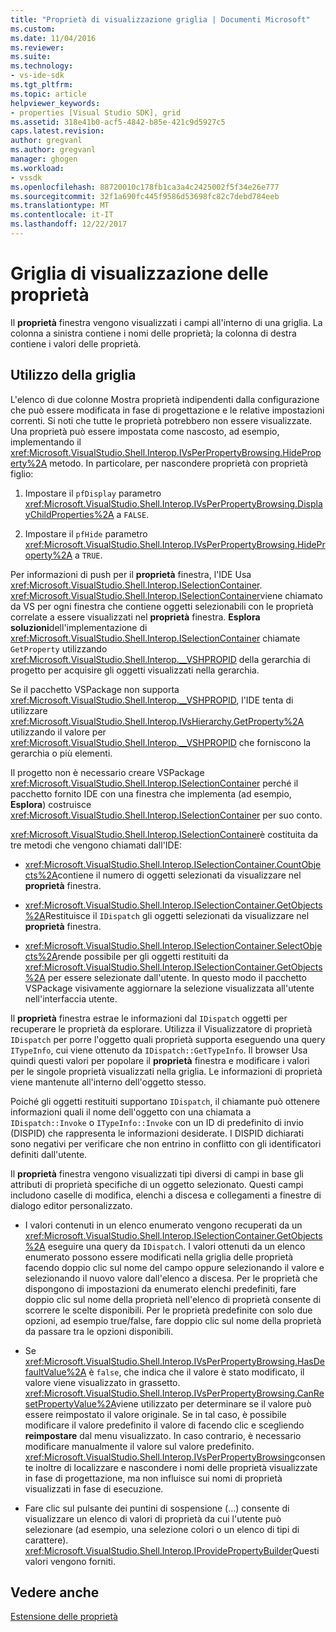 ```yaml
---
title: "Proprietà di visualizzazione griglia | Documenti Microsoft"
ms.custom: 
ms.date: 11/04/2016
ms.reviewer: 
ms.suite: 
ms.technology:
- vs-ide-sdk
ms.tgt_pltfrm: 
ms.topic: article
helpviewer_keywords:
- properties [Visual Studio SDK], grid
ms.assetid: 318e41b0-acf5-4842-b85e-421c9d5927c5
caps.latest.revision: 
author: gregvanl
ms.author: gregvanl
manager: ghogen
ms.workload:
- vssdk
ms.openlocfilehash: 88720010c178fb1ca3a4c2425002f5f34e26e777
ms.sourcegitcommit: 32f1a690fc445f9586d53698fc82c7debd784eeb
ms.translationtype: MT
ms.contentlocale: it-IT
ms.lasthandoff: 12/22/2017
---
```

# <a name="properties-display-grid"></a>Griglia di visualizzazione delle proprietà
Il **proprietà** finestra vengono visualizzati i campi all'interno di una griglia. La colonna a sinistra contiene i nomi delle proprietà; la colonna di destra contiene i valori delle proprietà.  
  
## <a name="working-with-the-grid"></a>Utilizzo della griglia  
 L'elenco di due colonne Mostra proprietà indipendenti dalla configurazione che può essere modificata in fase di progettazione e le relative impostazioni correnti. Si noti che tutte le proprietà potrebbero non essere visualizzate. Una proprietà può essere impostata come nascosto, ad esempio, implementando il <xref:Microsoft.VisualStudio.Shell.Interop.IVsPerPropertyBrowsing.HideProperty%2A> metodo. In particolare, per nascondere proprietà con proprietà figlio:  
  
1.  Impostare il `pfDisplay` parametro <xref:Microsoft.VisualStudio.Shell.Interop.IVsPerPropertyBrowsing.DisplayChildProperties%2A> a `FALSE`.  
  
2.  Impostare il `pfHide` parametro <xref:Microsoft.VisualStudio.Shell.Interop.IVsPerPropertyBrowsing.HideProperty%2A> a `TRUE`.  
  
 Per informazioni di push per il **proprietà** finestra, l'IDE Usa <xref:Microsoft.VisualStudio.Shell.Interop.ISelectionContainer>. <xref:Microsoft.VisualStudio.Shell.Interop.ISelectionContainer>viene chiamato da VS per ogni finestra che contiene oggetti selezionabili con le proprietà correlate a essere visualizzati nel **proprietà** finestra. **Esplora soluzioni**dell'implementazione di <xref:Microsoft.VisualStudio.Shell.Interop.ISelectionContainer> chiamate `GetProperty` utilizzando <xref:Microsoft.VisualStudio.Shell.Interop.__VSHPROPID> della gerarchia di progetto per acquisire gli oggetti visualizzati nella gerarchia.  
  
 Se il pacchetto VSPackage non supporta <xref:Microsoft.VisualStudio.Shell.Interop.__VSHPROPID>, l'IDE tenta di utilizzare <xref:Microsoft.VisualStudio.Shell.Interop.IVsHierarchy.GetProperty%2A> utilizzando il valore per <xref:Microsoft.VisualStudio.Shell.Interop.__VSHPROPID> che forniscono la gerarchia o più elementi.  
  
 Il progetto non è necessario creare VSPackage <xref:Microsoft.VisualStudio.Shell.Interop.ISelectionContainer> perché il pacchetto fornito IDE con una finestra che implementa (ad esempio, **Esplora**) costruisce <xref:Microsoft.VisualStudio.Shell.Interop.ISelectionContainer> per suo conto.  
  
 <xref:Microsoft.VisualStudio.Shell.Interop.ISelectionContainer>è costituita da tre metodi che vengono chiamati dall'IDE:  
  
-   <xref:Microsoft.VisualStudio.Shell.Interop.ISelectionContainer.CountObjects%2A>contiene il numero di oggetti selezionati da visualizzare nel **proprietà** finestra.  
  
-   <xref:Microsoft.VisualStudio.Shell.Interop.ISelectionContainer.GetObjects%2A>Restituisce il `IDispatch` gli oggetti selezionati da visualizzare nel **proprietà** finestra.  
  
-   <xref:Microsoft.VisualStudio.Shell.Interop.ISelectionContainer.SelectObjects%2A>rende possibile per gli oggetti restituiti da <xref:Microsoft.VisualStudio.Shell.Interop.ISelectionContainer.GetObjects%2A> per essere selezionate dall'utente. In questo modo il pacchetto VSPackage visivamente aggiornare la selezione visualizzata all'utente nell'interfaccia utente.  
  
 Il **proprietà** finestra estrae le informazioni dal `IDispatch` oggetti per recuperare le proprietà da esplorare. Utilizza il Visualizzatore di proprietà `IDispatch` per porre l'oggetto quali proprietà supporta eseguendo una query `ITypeInfo`, cui viene ottenuto da `IDispatch::GetTypeInfo`. Il browser Usa quindi questi valori per popolare il **proprietà** finestra e modificare i valori per le singole proprietà visualizzati nella griglia. Le informazioni di proprietà viene mantenute all'interno dell'oggetto stesso.  
  
 Poiché gli oggetti restituiti supportano `IDispatch`, il chiamante può ottenere informazioni quali il nome dell'oggetto con una chiamata a `IDispatch::Invoke` o `ITypeInfo::Invoke` con un ID di predefinito di invio (DISPID) che rappresenta le informazioni desiderate. I DISPID dichiarati sono negativi per verificare che non entrino in conflitto con gli identificatori definiti dall'utente.  
  
 Il **proprietà** finestra vengono visualizzati tipi diversi di campi in base gli attributi di proprietà specifiche di un oggetto selezionato. Questi campi includono caselle di modifica, elenchi a discesa e collegamenti a finestre di dialogo editor personalizzato.  
  
-   I valori contenuti in un elenco enumerato vengono recuperati da un <xref:Microsoft.VisualStudio.Shell.Interop.ISelectionContainer.GetObjects%2A> eseguire una query da `IDispatch`. I valori ottenuti da un elenco enumerato possono essere modificati nella griglia delle proprietà facendo doppio clic sul nome del campo oppure selezionando il valore e selezionando il nuovo valore dall'elenco a discesa. Per le proprietà che dispongono di impostazioni da enumerato elenchi predefiniti, fare doppio clic sul nome della proprietà nell'elenco di proprietà consente di scorrere le scelte disponibili. Per le proprietà predefinite con solo due opzioni, ad esempio true/false, fare doppio clic sul nome della proprietà da passare tra le opzioni disponibili.  
  
-   Se <xref:Microsoft.VisualStudio.Shell.Interop.IVsPerPropertyBrowsing.HasDefaultValue%2A> è `false`, che indica che il valore è stato modificato, il valore viene visualizzato in grassetto. <xref:Microsoft.VisualStudio.Shell.Interop.IVsPerPropertyBrowsing.CanResetPropertyValue%2A>viene utilizzato per determinare se il valore può essere reimpostato il valore originale. Se in tal caso, è possibile modificare il valore predefinito il valore di facendo clic e scegliendo **reimpostare** dal menu visualizzato. In caso contrario, è necessario modificare manualmente il valore sul valore predefinito. <xref:Microsoft.VisualStudio.Shell.Interop.IVsPerPropertyBrowsing>consente inoltre di localizzare e nascondere i nomi delle proprietà visualizzate in fase di progettazione, ma non influisce sui nomi di proprietà visualizzati in fase di esecuzione.  
  
-   Fare clic sul pulsante dei puntini di sospensione (…) consente di visualizzare un elenco di valori di proprietà da cui l'utente può selezionare (ad esempio, una selezione colori o un elenco di tipi di carattere). <xref:Microsoft.VisualStudio.Shell.Interop.IProvidePropertyBuilder>Questi valori vengono forniti.  
  
## <a name="see-also"></a>Vedere anche  
 [Estensione delle proprietà](../../extensibility/internals/extending-properties.md)